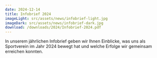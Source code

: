 ```yaml
---
date: 2024-12-14
title: Infobrief 2024
imageLight: src/assets/news/infobrief-light.jpg
imageDark: src/assets/news/infobrief-dark.jpg
download: /downloads/2024/Infobrief-2024.pdf
---
```


In unserem jährlichen Infobrief geben wir Ihnen Einblicke, was uns als Sportverein im Jahr 2024 bewegt hat und welche Erfolge wir gemeinsam erreichen konnten.